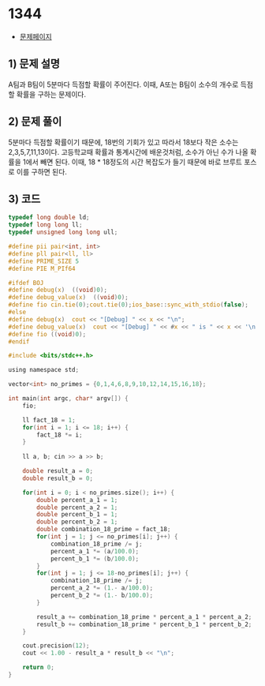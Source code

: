 # 1344
- [문제페이지](https://www.acmicpc.net/problem/1344)

## 1) 문제 설명
A팀과 B팀이 5분마다 득점할 확률이 주어진다. 
이때, A또는 B팀이 소수의 개수로 득점할 확률을 구하는 문제이다.

## 2) 문제 풀이
5분마다 득점할 확률이기 때문에, 18번의 기회가 있고 따라서 18보다 작은 소수는 2,3,5,7,11,13이다. 
고등학교때 확률과 통계시간에 배운것처럼, 소수가 아닌 수가 나올 확률을 1에서 빼면 된다. 
이때, 18 * 18정도의 시간 복잡도가 들기 때문에 바로 브루트 포스로 이를 구하면 된다.

## 3) 코드
```c
typedef long double ld;
typedef long long ll;
typedef unsigned long long ull;

#define pii pair<int, int>
#define pll pair<ll, ll>
#define PRIME_SIZE 5
#define PIE M_PIf64

#ifdef BOJ
#define debug(x)  ((void)0);
#define debug_value(x)  ((void)0);
#define fio cin.tie(0);cout.tie(0);ios_base::sync_with_stdio(false);
#else
#define debug(x)  cout << "[Debug] " << x << "\n";
#define debug_value(x)  cout << "[Debug] " << #x << " is " << x << '\n';
#define fio ((void)0);
#endif

#include <bits/stdc++.h>

using namespace std;

vector<int> no_primes = {0,1,4,6,8,9,10,12,14,15,16,18};

int main(int argc, char* argv[]) {
    fio; 

    ll fact_18 = 1;
    for(int i = 1; i <= 18; i++) {
        fact_18 *= i;
    }
    
    ll a, b; cin >> a >> b;

    double result_a = 0;
    double result_b = 0;

    for(int i = 0; i < no_primes.size(); i++) {
        double percent_a_1 = 1;
        double percent_a_2 = 1;
        double percent_b_1 = 1;
        double percent_b_2 = 1;
        double combination_18_prime = fact_18;
        for(int j = 1; j <= no_primes[i]; j++) {
            combination_18_prime /= j;
            percent_a_1 *= (a/100.0);
            percent_b_1 *= (b/100.0);
        }
        for(int j = 1; j <= 18-no_primes[i]; j++) {
            combination_18_prime /= j;
            percent_a_2 *= (1.- a/100.0);
            percent_b_2 *= (1.- b/100.0);
        }

        result_a += combination_18_prime * percent_a_1 * percent_a_2;
        result_b += combination_18_prime * percent_b_1 * percent_b_2;
    }

    cout.precision(12);
    cout << 1.00 - result_a * result_b << "\n";

    return 0;
}
```